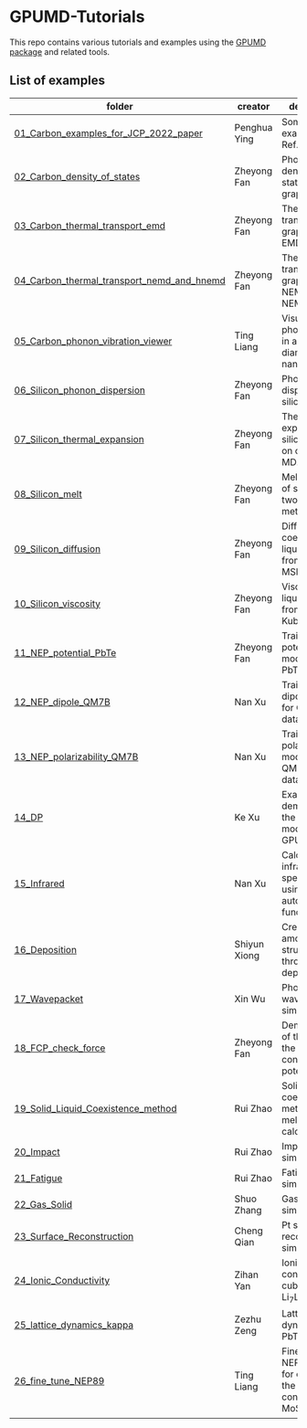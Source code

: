 # GPUMD-Tutorials
This repo contains various tutorials and examples using the [GPUMD package](https://github.com/brucefan1983/GPUMD) and related tools.

## List of examples


| folder                                     | creator       | description                                        |
| ---------------------------------------    | ------------- | ---------------------------------------------------|
| [01_Carbon_examples_for_JCP_2022_paper](examples/01_Carbon_examples_for_JCP_2022_paper)      | Penghua Ying | Some examples for Ref. [1] |
| [02_Carbon_density_of_states](examples/02_Carbon_density_of_states)                | Zheyong Fan   | Phonon density of states of graphene |
| [03_Carbon_thermal_transport_emd](examples/03_Carbon_thermal_transport_emd)            | Zheyong Fan  | Thermal transport in graphene from EMD |
| [04_Carbon_thermal_transport_nemd_and_hnemd](examples/04_Carbon_thermal_transport_nemd_and_hnemd) | Zheyong Fan  | Thermal transport in graphene from NEMD and NEMD |
| [05_Carbon_phonon_vibration_viewer](examples/05_Carbon_phonon_vibration_viewer)          | Ting Liang    | Visualizing the phonon modes in a type of diamond nanowire. |
| [06_Silicon_phonon_dispersion](examples/06_Silicon_phonon_dispersion)               | Zheyong Fan    | Phonon dispersions of silicon.  |
| [07_Silicon_thermal_expansion](examples/07_Silicon_thermal_expansion)               | Zheyong Fan      | Thermal expansion of silicon based on classical MD. |
| [08_Silicon_melt](examples/08_Silicon_melt)                            | Zheyong Fan   |  Melting point of silicon from two-phase method. |
| [09_Silicon_diffusion](examples/09_Silicon_diffusion)                      | Zheyong Fan   |  Diffusion coefficient of liquid silicon from VAC and MSD. |
| [10_Silicon_viscosity](examples/10_Silicon_viscosity)                       | Zheyong Fan   |  Viscosity of liquid silicon from Green-Kubo. |
| [11_NEP_potential_PbTe](examples/11_NEP_potential_PbTe)                      | Zheyong Fan   |  Train a NEP potential model for PbTe. |
| [12_NEP_dipole_QM7B](examples/12_NEP_dipole_QM7B)                         | Nan Xu        |  Train a NEP dipole model for QM7B database. |
| [13_NEP_polarizability_QM7B](examples/13_NEP_polarizability_QM7B)                 | Nan Xu        | Train a NEP polarizability model for QM7B database. |
| [14_DP](examples/14_DP)                                      | Ke Xu         |  Examples demonstrating the use of DP models in GPUMD. |
| [15_Infrared](examples/5_Infrared)                                | Nan Xu        |  Calculating infrared spectrum using dipole autocorrelation function. |
| [16_Deposition](examples/16_Deposition)                              | Shiyun Xiong  |  Creation of amorphous Si structures through atom deposition. |
| [17_Wavepacket](examples/17_Wavepacket)                              | Xin Wu        |  Phonon wavepacket simulation. |
| [18_FCP_check_force](examples/18_FCP_check_force)        | Zheyong Fan        |  Demonstration of the usage of the force constant potential (FCP) |
| [19_Solid_Liquid_Coexistence_method](examples/19_Solid_Liquid_Coexistence_method)        | Rui Zhao        |  Solid-liquid coexistence method for melting point calculation |
| [20_Impact](examples/20_Impact)        | Rui Zhao        |  Impact simulation |
| [21_Fatigue](examples/21_Fatigue)        | Rui Zhao        | Fatigue simulation |
| [22_Gas_Solid](examples/22_Gas_Solid)        | Shuo Zhang        | Gas-Solid simulation |
| [23_Surface_Reconstruction](examples/23_Surface_Reconstruction)        | Cheng Qian        | Pt surface reconstruction simulation |
| [24_Ionic_Conductivity](examples/24_Ionic_Conductivity) | Zihan Yan | Ionic conductivity of cubic Li<sub>7</sub>La<sub>3</sub>Zr<sub>2</sub>O<sub>12</sub> |
| [25_lattice_dynamics_kappa](examples/25_lattice_dynamics_kappa) | Zezhu Zeng | Lattice dynamics for PbTe |
| [26_fine_tune_NEP89](examples/26_fine_tune_NEP89) | Ting Liang | Fine-tuned NEP89 model for calculating the thermal conductivity of MoS<sub>2</sub> |
